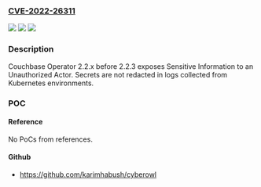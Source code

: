 ### [CVE-2022-26311](https://cve.mitre.org/cgi-bin/cvename.cgi?name=CVE-2022-26311)
![](https://img.shields.io/static/v1?label=Product&message=n%2Fa&color=blue)
![](https://img.shields.io/static/v1?label=Version&message=n%2Fa&color=blue)
![](https://img.shields.io/static/v1?label=Vulnerability&message=n%2Fa&color=brighgreen)

### Description

Couchbase Operator 2.2.x before 2.2.3 exposes Sensitive Information to an Unauthorized Actor. Secrets are not redacted in logs collected from Kubernetes environments.

### POC

#### Reference
No PoCs from references.

#### Github
- https://github.com/karimhabush/cyberowl

